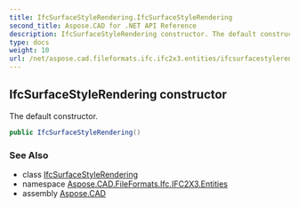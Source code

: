 ```yaml
---
title: IfcSurfaceStyleRendering.IfcSurfaceStyleRendering
second_title: Aspose.CAD for .NET API Reference
description: IfcSurfaceStyleRendering constructor. The default constructor
type: docs
weight: 10
url: /net/aspose.cad.fileformats.ifc.ifc2x3.entities/ifcsurfacestylerendering/ifcsurfacestylerendering/
---
```

## IfcSurfaceStyleRendering constructor

The default constructor.

```csharp
public IfcSurfaceStyleRendering()
```

### See Also

* class [IfcSurfaceStyleRendering](../)
* namespace [Aspose.CAD.FileFormats.Ifc.IFC2X3.Entities](../../ifcsurfacestylerendering/)
* assembly [Aspose.CAD](../../../)


